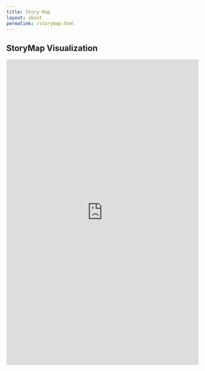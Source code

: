 ```yaml
---
title: Story Map
layout: about
permalink: /storymap.html
---
```


## StoryMap Visualization

<iframe src="https://uploads.knightlab.com/storymapjs/ef930b9c3ef14331645ed459302d33ff/tour-of-chicago-demonstration/index.html" frameborder="0" width="100%" height="800"></iframe>
